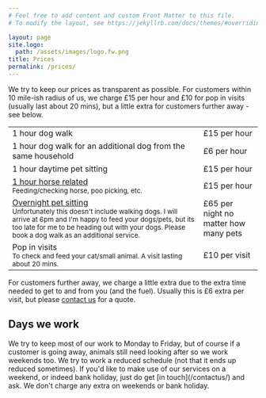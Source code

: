 ```yaml
---
# Feel free to add content and custom Front Matter to this file.
# To modify the layout, see https://jekyllrb.com/docs/themes/#overriding-theme-defaults

layout: page
site.logo:
  path: /assets/images/logo.fw.png
title: Prices
permalink: /prices/
---
```

We try to keep our prices as transparent as possible. For customers within 10 mile-ish radius of us, we charge £15 per hour and £10 for pop in visits (usually last about 20 mins), but a little extra for customers further away - see below.

<table>
<tr><td>1 hour dog walk</td><td>£15 per hour</td></tr>
<tr><td>1 hour dog walk for an additional dog from the same household</td><td>£6 per hour</td></tr>
<tr><td>1 hour daytime pet sitting</td><td>£15 per hour</td></tr>
<tr><td><a href="/equestriansmallholdingvisits.html">1 hour horse related</a><br/>
  <span style="font-size:smaller">Feeding/checking horse, poo picking, etc.</span></td><td>£15 per hour</td></tr>
<tr><td><a href="/overnightpetsitting.html">Overnight pet sitting</a><br/>
  <span style="font-size:smaller">Unfortunately this doesn't include walking dogs. I will arrive at 6pm and I'm happy to feed your dogs/pets, 
  but its too late for me to be heading out with your dogs. Please book a dog walk as an additional service.</span></td><td>£65 per night no matter how many pets</td></tr>
<tr><td>Pop in visits<br/>
  <span style="font-size:smaller">To check and feed your cat/small animal. A visit lasting about 20 mins.</span>
</td><td>£10 per visit</td></tr>
</table>
 
For customers further away, we charge a little extra due to the extra time needed to get to and from you (and the fuel). Usually this is £6 extra per visit, but please [contact us](/contactus/) for a quote.

<h2>Days we work</h2>
We try to keep most of our work to Monday to Friday, but of course if a customer is going away, animals still need looking after so we work weekends too. We try to work a reduced schedule (not that it ends up reduced sometimes). If you'd like to make use of our services on a weekend, or indeed bank holiday, just do get [in touch](/contactus/) and ask. We don't charge any extra on weekends or bank holiday.
